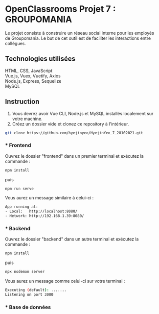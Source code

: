 # OpenClassrooms Projet 7 : GROUPOMANIA

Le projet consiste à construire un réseau social interne pour les employés de Groupomania. Le but de cet outil est de faciliter les interactions entre collègues. 




## Technologies utilisées
HTML, CSS, JavaScript\
Vue.js, Vuex, Vuetify, Axios\
Node.js, Express, Sequelize\
MySQL


## Instruction
1) Vous devrez avoir Vue CLI, Node.js et MySQL installés localement sur votre machine.
2) Créez un dossier vide et clonez ce repository à l'intérieur.

```bash
git clone https://github.com/hyejinyeo/HyejinYeo_7_28102021.git
```

### * Frontend
Ouvrez le dossier "frontend" dans un premier terminal et exécutez la commande :
```bash
npm install
```
puis
```bash
npm run serve
```
Vous aurez un message similaire à celui-ci :
```bash
App running at:       
- Local:   http://localhost:8080/
- Network: http://192.168.1.39:8080/ 
```

### * Backend
Ouvrez le dossier "backend" dans un autre terminal et exécutez la commande :
```bash
npm install
```
puis
```bash 
npx nodemon server
```
Vous aurez un message comme celui-ci sur votre terminal :
```bash
Executing (default): .......
Listening on port 3000
```

### * Base de données